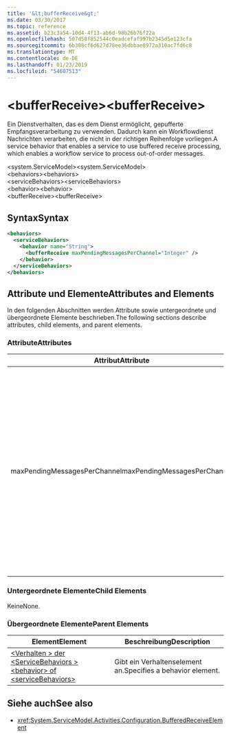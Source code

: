 ```yaml
---
title: '&lt;bufferReceive&gt;'
ms.date: 03/30/2017
ms.topic: reference
ms.assetid: b23c3a54-10d4-4f13-ab6d-98b26b76f22a
ms.openlocfilehash: 507d58f852544c0eadcefaf997b2345d5e123cfa
ms.sourcegitcommit: 6b308cf6d627d78ee36dbbae8972a310ac7fd6c8
ms.translationtype: MT
ms.contentlocale: de-DE
ms.lasthandoff: 01/23/2019
ms.locfileid: "54607513"
---
```

# <a name="ltbufferreceivegt"></a><span data-ttu-id="2f66c-102">&lt;bufferReceive&gt;</span><span class="sxs-lookup"><span data-stu-id="2f66c-102">&lt;bufferReceive&gt;</span></span>
<span data-ttu-id="2f66c-103">Ein Dienstverhalten, das es dem Dienst ermöglicht, gepufferte Empfangsverarbeitung zu verwenden. Dadurch kann ein Workflowdienst Nachrichten verarbeiten, die nicht in der richtigen Reihenfolge vorliegen.</span><span class="sxs-lookup"><span data-stu-id="2f66c-103">A service behavior that enables a service to use buffered receive processing, which enables a workflow service to process out-of-order messages.</span></span>  
  
<span data-ttu-id="2f66c-104">\<system.ServiceModel></span><span class="sxs-lookup"><span data-stu-id="2f66c-104">\<system.ServiceModel></span></span>  
<span data-ttu-id="2f66c-105">\<behaviors></span><span class="sxs-lookup"><span data-stu-id="2f66c-105">\<behaviors></span></span>  
<span data-ttu-id="2f66c-106">\<serviceBehaviors></span><span class="sxs-lookup"><span data-stu-id="2f66c-106">\<serviceBehaviors></span></span>  
<span data-ttu-id="2f66c-107">\<behavior></span><span class="sxs-lookup"><span data-stu-id="2f66c-107">\<behavior></span></span>  
<span data-ttu-id="2f66c-108">\<bufferReceive></span><span class="sxs-lookup"><span data-stu-id="2f66c-108">\<bufferReceive></span></span>  
  
## <a name="syntax"></a><span data-ttu-id="2f66c-109">Syntax</span><span class="sxs-lookup"><span data-stu-id="2f66c-109">Syntax</span></span>  
  
```xml  
<behaviors>
  <serviceBehaviors>
    <behavior name="String">
      <bufferReceive maxPendingMessagesPerChannel="Integer" />
    </behavior>
  </serviceBehaviors>
</behaviors>  
```  
  
## <a name="attributes-and-elements"></a><span data-ttu-id="2f66c-110">Attribute und Elemente</span><span class="sxs-lookup"><span data-stu-id="2f66c-110">Attributes and Elements</span></span>  
 <span data-ttu-id="2f66c-111">In den folgenden Abschnitten werden Attribute sowie untergeordnete und übergeordnete Elemente beschrieben.</span><span class="sxs-lookup"><span data-stu-id="2f66c-111">The following sections describe attributes, child elements, and parent elements.</span></span>  
  
### <a name="attributes"></a><span data-ttu-id="2f66c-112">Attribute</span><span class="sxs-lookup"><span data-stu-id="2f66c-112">Attributes</span></span>  
  
|<span data-ttu-id="2f66c-113">Attribut</span><span class="sxs-lookup"><span data-stu-id="2f66c-113">Attribute</span></span>|<span data-ttu-id="2f66c-114">Beschreibung</span><span class="sxs-lookup"><span data-stu-id="2f66c-114">Description</span></span>|  
|---------------|-----------------|  
|<span data-ttu-id="2f66c-115">maxPendingMessagesPerChannel</span><span class="sxs-lookup"><span data-stu-id="2f66c-115">maxPendingMessagesPerChannel</span></span>|<span data-ttu-id="2f66c-116">Eine ganze Zahl, die die maximale Anzahl der für jeden Channel zugelassenen ausstehenden Nachrichten angibt.</span><span class="sxs-lookup"><span data-stu-id="2f66c-116">An integer that specifies the maximum number of pending messages allowed for each channel.</span></span> <span data-ttu-id="2f66c-117">Der Standardwert ist 512.</span><span class="sxs-lookup"><span data-stu-id="2f66c-117">The default value is 512.</span></span> <span data-ttu-id="2f66c-118">Diese Eigenschaft schränkt die Anzahl von nicht in der richtigen Reihenfolge vorliegenden Meldungen ein, die von einem Workflowdienst empfangen werden können.</span><span class="sxs-lookup"><span data-stu-id="2f66c-118">This property limits the number of out-of-order messages that can be received by a workflow service.</span></span>|  
  
### <a name="child-elements"></a><span data-ttu-id="2f66c-119">Untergeordnete Elemente</span><span class="sxs-lookup"><span data-stu-id="2f66c-119">Child Elements</span></span>  
 <span data-ttu-id="2f66c-120">Keine</span><span class="sxs-lookup"><span data-stu-id="2f66c-120">None.</span></span>  
  
### <a name="parent-elements"></a><span data-ttu-id="2f66c-121">Übergeordnete Elemente</span><span class="sxs-lookup"><span data-stu-id="2f66c-121">Parent Elements</span></span>  
  
|<span data-ttu-id="2f66c-122">Element</span><span class="sxs-lookup"><span data-stu-id="2f66c-122">Element</span></span>|<span data-ttu-id="2f66c-123">Beschreibung</span><span class="sxs-lookup"><span data-stu-id="2f66c-123">Description</span></span>|  
|-------------|-----------------|  
|[<span data-ttu-id="2f66c-124">\<Verhalten > der \<ServiceBehaviors ></span><span class="sxs-lookup"><span data-stu-id="2f66c-124">\<behavior> of \<serviceBehaviors></span></span>](../../../../../docs/framework/configure-apps/file-schema/windows-workflow-foundation/behavior-of-servicebehaviors-of-workflow.md)|<span data-ttu-id="2f66c-125">Gibt ein Verhaltenselement an.</span><span class="sxs-lookup"><span data-stu-id="2f66c-125">Specifies a behavior element.</span></span>|  
  
## <a name="see-also"></a><span data-ttu-id="2f66c-126">Siehe auch</span><span class="sxs-lookup"><span data-stu-id="2f66c-126">See also</span></span>
<!-- <xref:System.ServiceModel.Activities.Description.BufferReceiveServiceBehavior>  -->
- <xref:System.ServiceModel.Activities.Configuration.BufferedReceiveElement>
